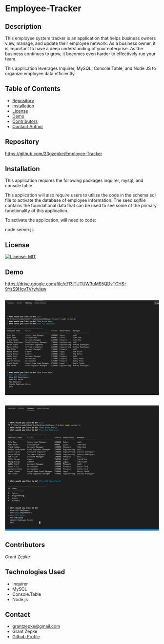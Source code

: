 # Employee-Tracker


## Description
This employee system tracker is an application that helps business owners view, manage, and update their employee network. As a business owner, it is important to have a deep understanding of your enterprise. As the business continues to grow, it becomes even harder to effectively run your team.

This application leverages Inquirer, MySQL, Console.Table, and Node JS to organize employee data efficiently.

## Table of Contents

  - [Repository](#Repository)
  - [Installation](#Installation)
  - [License](#License)
  - [Demo](#Demo)
  - [Contributors](#Contributors)
  - [Contact Author](#Contact)

## Repository

https://github.com/23gzepke/Employee-Tracker

## Installation
This application requires the following packages inquirer, mysql, and console.table.

This application will also require users to utilize the code in the schema.sql file to activate the database of employee information. The seed.sqlfile contains the foundational data that can be used to see some of the primary functionality of this application.

To activate the application, will need to code:

node server.js


## License
[![License: MIT](https://img.shields.io/badge/License-MIT-yellow.svg)](https://opensource.org/licenses/MIT)

## Demo

https://drive.google.com/file/d/13lTUTUW3uMS5QDvTGHS-9YsS9HgvTVry/view

## ![Screenshot](/assets/screenshot_emptracker.png)
## ![Screenshot](/assets/screenshot_emptracker2.png)

## Contributors

 Grant Zepke

## Technologies Used
* Inquirer
* MySQL
* Console.Table
* Node.js



## Contact

- <grantzepke@gmail.com>
- Grant Zepke
- [Github Profile](https://github.com/23gzepke)